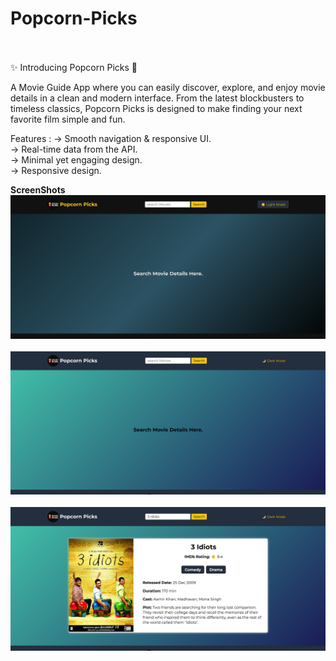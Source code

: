 # Popcorn-Picks
<br><br>
✨ Introducing Popcorn Picks 🍿

A Movie Guide App where you can easily discover, explore, and enjoy movie details in a clean and modern interface. From the latest blockbusters to timeless classics, Popcorn Picks is designed to make finding your next favorite film simple and fun.

Features :
→ Smooth navigation & responsive UI.<br>
→ Real-time data from the API.<br>
→ Minimal yet engaging design.<br>
→ Responsive design.<br>

<b>ScreenShots</b>
<br>
![image alt](https://github.com/BinaySharma25/Popcorn-Picks/blob/main/Screenshots/ss-1.png?raw=true)
<br><br>
![image alt](https://github.com/BinaySharma25/Popcorn-Picks/blob/main/Screenshots/ss-2.png?raw=true)
<br><br>
![image alt](https://github.com/BinaySharma25/Popcorn-Picks/blob/main/Screenshots/ss3.png?raw=true)
